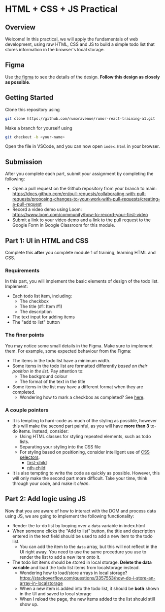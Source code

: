 # HTML + CSS + JS Practical

## Overview
Welcome! In this practical, we will apply the fundamentals of web development, using raw HTML, CSS and JS to build a simple todo list that stores information in the browser's local storage. 

##  Figma
Use [the figma](https://www.figma.com/file/jgwwR5Tdwd1JZOMKVPAGDN/React-Practicals?type=design&node-id=0%3A1&mode=dev&t=NF7A08PfE4qFjCcP-1) to see the details of the design. **Follow this design as closely as possible**. 

## Getting Started 

Clone this repository using 
```bash
git clone https://github.com/rumoravenue/rumor-react-training-a1.git
```

Make a branch for yourself using
```bash
git checkout -b <your-name>
```

Open the file in VSCode, and you can now open `index.html` in your browser. 

## Submission
After you complete each part, submit your assignment by completing the following:
- Open a pull request on the Github repository from your branch to main: https://docs.github.com/en/pull-requests/collaborating-with-pull-requests/proposing-changes-to-your-work-with-pull-requests/creating-a-pull-request 
- Record a video demo using Loom: https://www.loom.com/community/how-to-record-your-first-video
- Submit a link to your video demo and a link to the pull request to the Google Form in Google Classroom for this module. 

## Part 1: UI in HTML and CSS
Complete this **after** you complete module 1 of training, learning HTML and CSS. 

### Requirements

In this part, you will implement the basic elements of design of the todo list. Implement:
- Each todo list item, including:
  - The checkbox
  - The title (#1: Item #1)
  - The description
- The text input for adding items
- The "add to list" button

### The finer points
You may notice some small details in the Figma. Make sure to implement them. For example, some expected behaviour from the Figma:
- The items in the todo list have a minimum width.
- Some items in the todo list are formatted differently _based on their position in the list_. Pay attention to:
  - The background colour
  - The format of the text in the title
- Some items in the list may have a different format when they are completed. 
  - Wondering how to mark a checkbox as completed? See [here](https://www.w3schools.com/tags/att_input_checked.asp).

### A couple pointers
- It is tempting to hard-code as much of the styling as possible, however this will make the second part painful, as you will have **more than 3** to-do items. Instead, consider:
  - Using HTML classes for styling repeated elements, such as todo lists.
  - Separating your styling into the CSS file 
  - For styling based on positioning, consider intelligent use of [CSS selectors](https://www.w3schools.com/cssref/css_selectors.php). 
    - [first-child](https://developer.mozilla.org/en-US/docs/Web/CSS/:first-child)
    - [nth-child](https://www.w3schools.com/cssref/sel_nth-child.php)
- It is also tempting to write the code as quickly as possible. However, this will only make the second part more difficult. Take your time, think through your code, and make it _clean_. 

## Part 2: Add logic using JS

Now that you are aware of how to interact with the DOM and process data using JS, we are going to implement the following functionality:

- Render the to-do list by looping over a `data` variable in index.html
- When someone clicks the "Add to list" button, the title and description entered in the text field should be used to add a new item to the todo list.
  - You can add the item to the `data` array, but this will not reflect in the UI right away. You need to use the same procedure you use to render the list to add a new item onto it.
- The todo list items should be stored in local storage. **Delete the data variable** and load the todo list items from localstorage instead. 
  - Wondering how to load/store arrays in local storage? https://stackoverflow.com/questions/3357553/how-do-i-store-an-array-in-localstorage 
  - When a new item is added into the todo list, it should be **both** shown in the UI and saved to local storage
  - When I reload the page, the new items added to the list should still show up. 